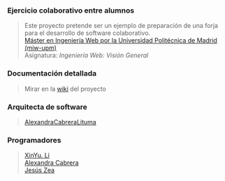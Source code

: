 ### Ejercicio colaborativo entre alumnos
> Este proyecto pretende ser un ejemplo de preparación de una forja para el desarrollo de software colaborativo.  
> [Máster en Ingeniería Web por la Universidad Politécnica de Madrid (miw-upm)](http://miw.etsisi.upm.es)  
> Asignatura: *Ingeniería Web: Visión General*

### Documentación detallada
> Mirar en la [wiki](../../wiki) del proyecto

### Arquitecta de software
> [AlexandraCabreraLituma](https://github.com/AlexandraCabreraLituma)  

### Programadores
> [XinYu. Li](https://github.com/L-Xinyu)  
> [Alexandra Cabrera](https://github.com/AlexandraCabreraLituma)  
> [Jesús Zea](https://github.com/jzea)

